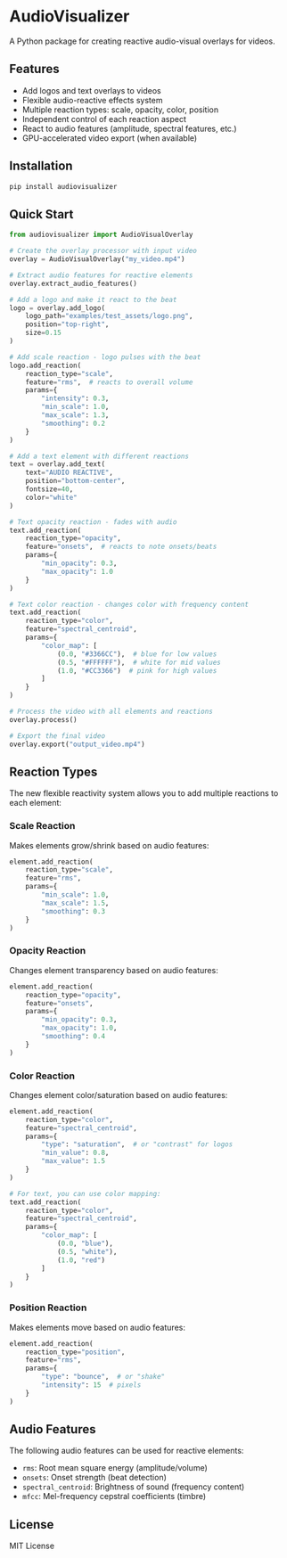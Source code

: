 # AudioVisualizer

A Python package for creating reactive audio-visual overlays for videos.

## Features

- Add logos and text overlays to videos
- Flexible audio-reactive effects system
- Multiple reaction types: scale, opacity, color, position
- Independent control of each reaction aspect
- React to audio features (amplitude, spectral features, etc.)
- GPU-accelerated video export (when available)

## Installation

```bash
pip install audiovisualizer
```

## Quick Start

```python
from audiovisualizer import AudioVisualOverlay

# Create the overlay processor with input video
overlay = AudioVisualOverlay("my_video.mp4")

# Extract audio features for reactive elements
overlay.extract_audio_features()

# Add a logo and make it react to the beat
logo = overlay.add_logo(
    logo_path="examples/test_assets/logo.png",
    position="top-right",
    size=0.15
)

# Add scale reaction - logo pulses with the beat
logo.add_reaction(
    reaction_type="scale",
    feature="rms",  # reacts to overall volume
    params={
        "intensity": 0.3,
        "min_scale": 1.0,
        "max_scale": 1.3,
        "smoothing": 0.2
    }
)

# Add a text element with different reactions
text = overlay.add_text(
    text="AUDIO REACTIVE",
    position="bottom-center",
    fontsize=40,
    color="white"
)

# Text opacity reaction - fades with audio
text.add_reaction(
    reaction_type="opacity",
    feature="onsets",  # reacts to note onsets/beats
    params={
        "min_opacity": 0.3,
        "max_opacity": 1.0
    }
)

# Text color reaction - changes color with frequency content
text.add_reaction(
    reaction_type="color",
    feature="spectral_centroid",
    params={
        "color_map": [
            (0.0, "#3366CC"),  # blue for low values
            (0.5, "#FFFFFF"),  # white for mid values
            (1.0, "#CC3366")  # pink for high values
        ]
    }
)

# Process the video with all elements and reactions
overlay.process()

# Export the final video
overlay.export("output_video.mp4")
```

## Reaction Types

The new flexible reactivity system allows you to add multiple reactions to each element:

### Scale Reaction
Makes elements grow/shrink based on audio features:
```python
element.add_reaction(
    reaction_type="scale",
    feature="rms",
    params={
        "min_scale": 1.0,
        "max_scale": 1.5,
        "smoothing": 0.3
    }
)
```

### Opacity Reaction
Changes element transparency based on audio features:
```python
element.add_reaction(
    reaction_type="opacity",
    feature="onsets",
    params={
        "min_opacity": 0.3,
        "max_opacity": 1.0,
        "smoothing": 0.4
    }
)
```

### Color Reaction
Changes element color/saturation based on audio features:
```python
element.add_reaction(
    reaction_type="color",
    feature="spectral_centroid",
    params={
        "type": "saturation",  # or "contrast" for logos
        "min_value": 0.8,
        "max_value": 1.5
    }
)

# For text, you can use color mapping:
text.add_reaction(
    reaction_type="color",
    feature="spectral_centroid",
    params={
        "color_map": [
            (0.0, "blue"),
            (0.5, "white"),
            (1.0, "red")
        ]
    }
)
```

### Position Reaction
Makes elements move based on audio features:
```python
element.add_reaction(
    reaction_type="position",
    feature="rms",
    params={
        "type": "bounce",  # or "shake" 
        "intensity": 15  # pixels
    }
)
```

## Audio Features

The following audio features can be used for reactive elements:

- `rms`: Root mean square energy (amplitude/volume)
- `onsets`: Onset strength (beat detection)
- `spectral_centroid`: Brightness of sound (frequency content)
- `mfcc`: Mel-frequency cepstral coefficients (timbre)

## License

MIT License